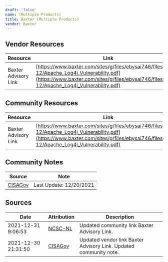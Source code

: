 ```yaml
---
draft: 'false'
name: (Multiple Products)
title: Baxter (Multiple Products)
vendor: Baxter
---
```


## Vendor Resources
| Resource | Link |
| --- | --- |
| Baxter Advisory Link | [https://www.baxter.com/sites/g/files/ebysai746/files/2021-12/Apache_Log4j_Vulnerability.pdf](https://www.baxter.com/sites/g/files/ebysai746/files/2021-12/Apache_Log4j_Vulnerability.pdf) |

## Community Resources
| Resource | Link |
| --- | --- |
| Baxter Advisory Link | [https://www.baxter.com/sites/g/files/ebysai746/files/2021-12/Apache_Log4j_Vulnerability.pdf](https://www.baxter.com/sites/g/files/ebysai746/files/2021-12/Apache_Log4j_Vulnerability.pdf) |

## Community Notes
| Source | Note |
| --- | --- |
| [CISAGov](https://raw.githubusercontent.com/cisagov/log4j-affected-db/develop/README.md) | Last Update: 12/20/2021 |

## Sources
| Date | Attribution | Description |
| --- | --- | --- |
| 2021-12-31 9:06:53 | [NCSC-NL](https://github.com/NCSC-NL/log4shell/blob/main/software/README.md) | Updated community link Baxter Advisory Link.  |
| 2021-12-30 21:31:50 | [CISAGov](https://raw.githubusercontent.com/cisagov/log4j-affected-db/develop/README.md) | Updated vendor link Baxter Advisory Link. Updated community note.  |
